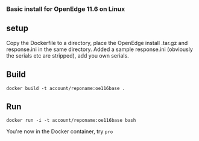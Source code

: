 ### Basic install for OpenEdge 11.6 on Linux ###

## setup ##
Copy the Dockerfile to a directory, place the OpenEdge install .tar.gz and response.ini in the same directory. Added a sample response.ini (obviously the serials etc are stripped), add you own serials.

## Build ##
`docker build -t account/reponame:oe116base .`

## Run ##
`docker run -i -t account/reponame:oe116base bash`


You're now in the Docker container, try `pro`

